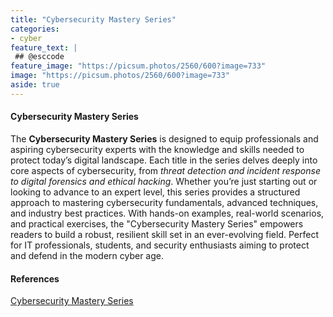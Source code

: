 ```yaml
---
title: "Cybersecurity Mastery Series"
categories:
- cyber
feature_text: |
 ## @esccode
feature_image: "https://picsum.photos/2560/600?image=733"
image: "https://picsum.photos/2560/600?image=733"
aside: true
---
```


#### Cybersecurity Mastery Series

The **Cybersecurity Mastery Series** is designed to equip professionals and aspiring cybersecurity experts with the knowledge and skills needed to protect today’s digital landscape. Each title in the series delves deeply into core aspects of cybersecurity, from *threat detection and incident response to digital forensics and ethical hacking*. Whether you’re just starting out or looking to advance to an expert level, this series provides a structured approach to mastering cybersecurity fundamentals, advanced techniques, and industry best practices. With hands-on examples, real-world scenarios, and practical exercises, the "Cybersecurity Mastery Series" empowers readers to build a robust, resilient skill set in an ever-evolving field. Perfect for IT professionals, students, and security enthusiasts aiming to protect and defend in the modern cyber age.

#### References

[Cybersecurity Mastery Series](https://www.amazon.com/dp/B0DM6K1JMP)
